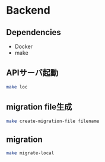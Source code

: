 # Backend
## Dependencies
- Docker
- make

## APIサーバ起動
```sh
make loc
```

## migration file生成
```sh
make create-migration-file filename
```

## migration
```sh
make migrate-local
```
